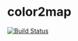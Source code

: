 # color2map
[![Build Status](https://travis-ci.com/botbarja/color2map.svg?branch=main)](https://travis-ci.com/botbarja/color2map)
